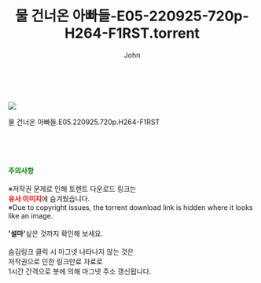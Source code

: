 ﻿---
layout: post
title:  "    물 건너온 아빠들-E05-220925-720p-H264-F1RST.torrent"
author: John
categories: [ TV ]
tags: [  ]
image: https://torrentrj55.com/uploadfile/full/8c0b0d1565d998684ae3516432c827720dc188ca.jpg 
description: "    물 건너온 아빠들-E05-220925-720p-H264-F1RST torrent 정보 공유"
toc: true
toc_sticky: true
---

<br>
<p><img src="https://torrentrj55.com/uploadfile/full/8c0b0d1565d998684ae3516432c827720dc188ca.jpg"/></p>
 물 건너온 아빠들.E05.220925.720p.H264-F1RST  
    
<br><br><br>
<p data-ke-size="size16"><b><span style="color: green;">주의사항</span></b><br /><br />※저작권 문제로 인해 토렌트 다운로드 링크는<br /><b><span style="color: red;">유사 이미지</span></b>에 숨겨뒀습니다.<br />※Due to copyright issues, the torrent download link is hidden where it looks like an image.<br /><br /><b>'설마'</b>싶은 것까지 확인해 보세요.<br /><br />숨김링크 클릭 시 마그넷 나타나지 않는 것은<br />저작권으로 인한 링크만료 자료로<br />1시간 간격으로 봇에 의해 마그넷 주소 갱신됩니다.</p>
